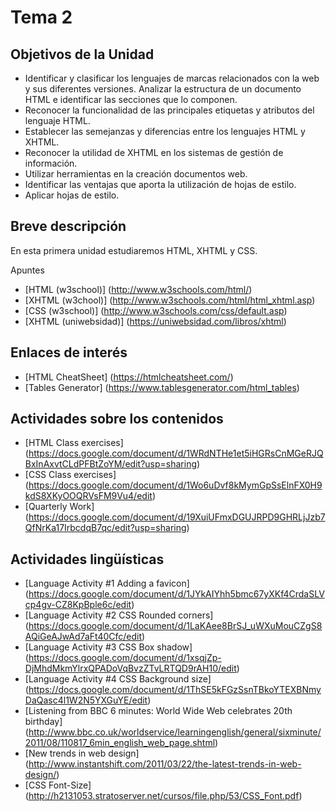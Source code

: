 # Tema 2

## Objetivos de la Unidad

- Identificar y clasificar los lenguajes de marcas relacionados con la web y sus diferentes versiones.
Analizar la estructura de un documento HTML e identificar las secciones que lo componen.
- Reconocer la funcionalidad de las principales etiquetas y atributos del lenguaje HTML.
- Establecer las semejanzas y diferencias entre los lenguajes HTML y XHTML.
- Reconocer la utilidad de XHTML en los sistemas de gestión de información.
- Utilizar herramientas en la creación documentos web.
- Identificar las ventajas que aporta la utilización de hojas de estilo.
- Aplicar hojas de estilo.

## Breve descripción
En esta primera unidad estudiaremos HTML, XHTML y CSS.

Apuntes

* [HTML (w3school)] (http://www.w3schools.com/html/)
* [XHTML (w3chool)] (http://www.w3schools.com/html/html_xhtml.asp)
* [CSS (w3school)] (http://www.w3schools.com/css/default.asp)
* [XHTML (uniwebsidad)] (https://uniwebsidad.com/libros/xhtml)

## Enlaces de interés
* [HTML CheatSheet] (https://htmlcheatsheet.com/)
* [Tables Generator] (https://www.tablesgenerator.com/html_tables)

## Actividades sobre los contenidos
* [HTML Class exercises] (https://docs.google.com/document/d/1WRdNTHe1et5iHGRsCnMGeRJQBxInAxvtCLdPFBtZoYM/edit?usp=sharing)
* [CSS Class exercises] (https://docs.google.com/document/d/1Wo6uDvf8kMymGpSsElnFX0H9kdS8XKyOOQRVsFM9Vu4/edit)
* [Quarterly Work] (https://docs.google.com/document/d/19XuiUFmxDGUJRPD9GHRLjJzb7QfNrKa17IrbcdqB7qc/edit?usp=sharing)

## Actividades lingüísticas
* [Language Activity #1 Adding a favicon] (https://docs.google.com/document/d/1JYkAIYhh5bmc67yXKf4CrdaSLVcp4gv-CZ8KpBple6c/edit)
* [Language Activity #2 CSS Rounded corners] (https://docs.google.com/document/d/1LaKAee8BrSJ_uWXuMouCZgS8AQiGeAJwAd7aFt40Cfc/edit)
* [Language Activity #3 CSS Box shadow] (https://docs.google.com/document/d/1xsqjZp-DjMhdMkmYlrxQPADoVqBvzZTvLRTQD9rAH10/edit)
* [Language Activity #4 CSS Background size] (https://docs.google.com/document/d/1ThSE5kFGzSsnTBkoYTEXBNmyDaQasc4l1W2N5YXGuYE/edit)
* [Listening from BBC 6 minutes: World Wide Web celebrates 20th birthday] (http://www.bbc.co.uk/worldservice/learningenglish/general/sixminute/2011/08/110817_6min_english_web_page.shtml)
* [New trends in web design] (http://www.instantshift.com/2011/03/22/the-latest-trends-in-web-design/)
* [CSS Font-Size] (http://h2131053.stratoserver.net/cursos/file.php/53/CSS_Font.pdf)
